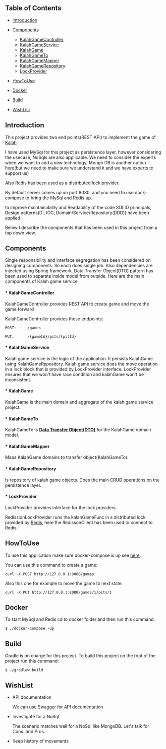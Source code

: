 ## Table of Contents

- [Introduction](#Introduction)
- [Components](#components)
    * [KalahGameController](#KalahGameController)
    * [KalahGameService](#KalahGameService)    
    * [KalahGame](#KalahGame)    
    * [KalahGameTo](#KalahGameTo)    
    * [KalahGameMapper](#KalahGameMapper)    
    * [KalahGameRepository](#KalahGameRepository)    
    * [LockProvider](#LockProvider)    

- [HowToUse](#howtouse)    
- [Docker](#docker)

- [Build](#build)

- [WishList](#wishlist)


## Introduction

This project provides two end points(REST API) to implement the game of [Kalah](https://en.wikipedia.org/wiki/Kalah).

I have used MySql for this project as persistence layer, however considering the usecase, NoSqls are also applicable.
We need to consider the experts when we want to add a new technology, Mongo DB is another option here(but we need to make sure we understand it and we have experts to support us)

Also Redis has been used as a distributed lock provider.

By default server comes up on port 8080, and you need to use dock-compose to bring the MySql and Redis up.

to improve maintainability and Readability of the code SOLID principals, Design patterns(DI, IOC, Domain/Service/Repository(DDD)) have been applied.

Below I describe the components that has been used in this project from a top down view. 

## Components

Single responsibility and interface segregation has been considered on designing components. So each does single job.
Also dependencies are injected using Spring framework. Data Transfer Object(DTO) pattern has been used to separate inside model from outside.
Here are the main components of Kalah game service
 
#### * KalahGameController

 KalahGameController provides REST API to create game and move the game forward  
    
 KalahGameController provides these endpoints:
    
    POST:     /games
    
    PUT:      /{gameId}/pits/{pitId}
          
#### * KalahGameService

Kalah game service is the logic of the application. It persists KalahGame using KalahGameRepository.
Kalah game service does the move operation in a lock block that is provided by LockProvider interface.
LockProvider ensures that we won't have race condition and kalahGame won't be inconsistent.    
    
#### * KalahGame

  KalahGame is the main domain and aggregate of the kalah game service project.

#### * KalahGameTo

  KalahGameTo is [**Data Transfer Object(DTO)**](https://en.wikipedia.org/wiki/Data_transfer_object) for the KalahGame domain model.

#### * KalahGameMapper

   Maps KalahGame domains to transfer object(KalahGameTo).
   
#### * KalahGameRepository
    
   Is repository of kalah game objects. Does the main CRUD operations on the persistence layer.

#### * LockProvider
    
   LockProvider provides interface for the lock providers.
   
   RedissionLockProvider runs the kalahGameFunc in a distributed lock provided by [Redis](https://redis.io/), here
   the RedissonClient has been used to connect to Redis. 
   

## HowToUse

To use this application make sure docker-compose is up see [here](#docker).

You can use this command to create a game:
        
    curl -X POST http://127.0.0.1:8080/games

Also this one for example to move the game to next state:

    curl -X PUT http://127.0.0.1:8080/games/1/pits/1
    
## Docker 

To start MySql and Redis cd to docker folder and then run this command: 

    $ ./docker-compose -up

    
## Build 

Gradle is on charge for this project.
To build this project on the root of the project run this command:

    $ ./gradlew build
    
## WishList

* API documentation

    We can use Swagger for API documentation

* Investigate for a NoSql
    
    The scenario matches well for a NoSql like MongoDB. Let's talk for Cons. and Pros.    

* Keep history of movements